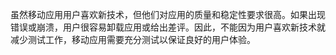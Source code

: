 虽然移动应用用户喜欢新技术，但他们对应用的质量和稳定性要求很高。如果出现错误或崩溃，用户很容易卸载应用或给出差评。因此，不能因为用户喜欢新技术就减少测试工作，移动应用需要充分测试以保证良好的用户体验。